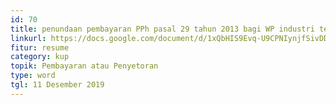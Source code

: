 ```yaml
---
id: 70
title: penundaan pembayaran PPh pasal 29 tahun 2013 bagi WP industri tertentu
linkurl: https://docs.google.com/document/d/1xQbHIS9Evq-U9CPNIynjfSivDDc0s7A-dnzc6o1zDmw/edit?usp=drivesdk
fitur: resume
category: kup
topik: Pembayaran atau Penyetoran
type: word
tgl: 11 Desember 2019
---
```



